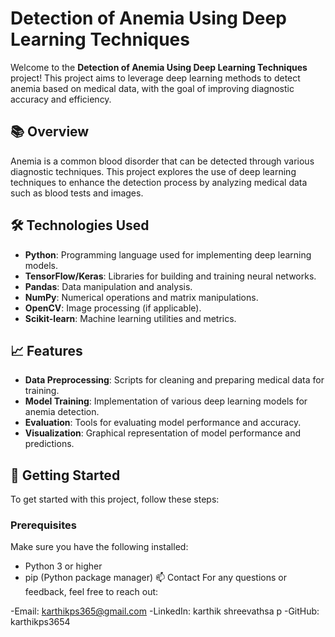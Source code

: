 # Detection of Anemia Using Deep Learning Techniques

Welcome to the **Detection of Anemia Using Deep Learning Techniques** project! This project aims to leverage deep learning methods to detect anemia based on medical data, with the goal of improving diagnostic accuracy and efficiency.

## 📚 Overview

Anemia is a common blood disorder that can be detected through various diagnostic techniques. This project explores the use of deep learning techniques to enhance the detection process by analyzing medical data such as blood tests and images. 

## 🛠️ Technologies Used

- **Python**: Programming language used for implementing deep learning models.
- **TensorFlow/Keras**: Libraries for building and training neural networks.
- **Pandas**: Data manipulation and analysis.
- **NumPy**: Numerical operations and matrix manipulations.
- **OpenCV**: Image processing (if applicable).
- **Scikit-learn**: Machine learning utilities and metrics.

## 📈 Features

- **Data Preprocessing**: Scripts for cleaning and preparing medical data for training.
- **Model Training**: Implementation of various deep learning models for anemia detection.
- **Evaluation**: Tools for evaluating model performance and accuracy.
- **Visualization**: Graphical representation of model performance and predictions.

## 🚀 Getting Started

To get started with this project, follow these steps:

### Prerequisites

Make sure you have the following installed:
- Python 3 or higher
- pip (Python package manager)
📫 Contact
For any questions or feedback, feel free to reach out:

-Email: karthikps365@gmail.com
-LinkedIn: karthik shreevathsa p
-GitHub: karthikps3654

